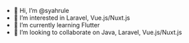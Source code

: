 - 👋 Hi, I’m @syahrule
- 👀 I’m interested in Laravel, Vue.js/Nuxt.js
- 🌱 I’m currently learning Flutter
- 💞️ I’m looking to collaborate on Java, Laravel, Vue.js/Nuxt.js


<!---
syahrule/syahrule is a ✨ special ✨ repository because its `README.md` (this file) appears on your GitHub profile.
You can click the Preview link to take a look at your changes.
--->
